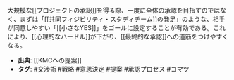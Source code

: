大規模な[[プロジェクトの承認]]を得る際、一度に全体の承認を目指すのではなく、まずは「[[共同フィジビリティ・スタディチーム]]の発足」のような、相手が同意しやすい「[[小さなYES]]」をゴールに設定することが有効である。これにより、[[心理的なハードル]]が下がり、[[最終的な承認]]への道筋をつけやすくなる。

- **出典**: [[KMCへの提案]]
- **タグ**: #交渉術 #戦略 #意思決定 #提案 #承認プロセス #コマツ
